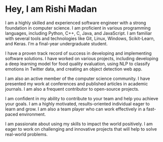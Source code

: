 # Hey, I am Rishi Madan
I am a highly skilled and experienced software engineer with a strong foundation in computer science. I am proficient in various programming languages, including Python, C++, C, Java, and JavaScript. I am familiar with several tools and technologies like Git, Linux, Windows, Scikit-Learn, and Keras. I'm a final-year undergraduate student.

I have a proven track record of success in developing and implementing software solutions. I have worked on various projects, including developing a deep learning model for food quality evaluation, using NLP to classify emotions in Twitter data, and creating an object detection web app.

I am also an active member of the computer science community. I have presented my work at conferences and published articles in academic journals. I am also a frequent contributor to open-source projects.

I am confident in my ability to contribute to your team and help you achieve your goals. I am a highly motivated, results-oriented individual eager to learn and grow. I am also a team player who can work effectively in a fast-paced environment.

I am passionate about using my skills to impact the world positively. I am eager to work on challenging and innovative projects that will help to solve real-world problems.
